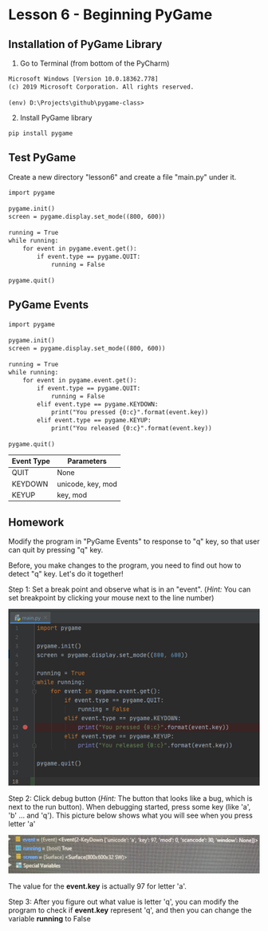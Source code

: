 # Lesson 6 - Beginning PyGame

## Installation of PyGame Library

1. Go to Terminal (from bottom of the PyCharm)
```commandline
Microsoft Windows [Version 10.0.18362.778]
(c) 2019 Microsoft Corporation. All rights reserved.

(env) D:\Projects\github\pygame-class>
```

2. Install PyGame library
```commandline
pip install pygame
```

## Test PyGame

Create a new directory "lesson6" and create a file "main.py" under it.

```
import pygame

pygame.init()
screen = pygame.display.set_mode((800, 600))

running = True
while running:
    for event in pygame.event.get():
        if event.type == pygame.QUIT:
            running = False

pygame.quit()
```

## PyGame Events
```
import pygame

pygame.init()
screen = pygame.display.set_mode((800, 600))

running = True
while running:
    for event in pygame.event.get():
        if event.type == pygame.QUIT:
            running = False
        elif event.type == pygame.KEYDOWN:
            print("You pressed {0:c}".format(event.key))
        elif event.type == pygame.KEYUP:
            print("You released {0:c}".format(event.key))

pygame.quit()

```

|Event Type   | Parameters  | 
|-------------|-------------|
|QUIT | None  | 
|KEYDOWN| unicode, key, mod|
|KEYUP| key, mod|

## Homework

Modify the program in "PyGame Events" to response to "q" key, so that user can quit by pressing "q" key.

Before, you make changes to the program, you need to find out how to detect "q" key.  Let's do it together!

Step 1: Set a break point and observe what is in an "event". (_Hint:_ You can set breakpoint by clicking your mouse
next to the line number)

![Set Breakpoint](images/set_breakpoint.png)

Step 2: Click debug button (_Hint:_ The button that looks like a bug, which is next to the run button).  When debugging
started, press some key (like 'a', 'b' ... and 'q').  This picture below shows what you will see when you press
letter 'a'

![Debug Watch](images/debug_watch.jpg)

The value for the __event.key__ is actually 97 for letter 'a'.

Step 3:  After you figure out what value is letter 'q', you can modify the program to check if __event.key__
represent 'q', and then you can change the variable __running__ to False

